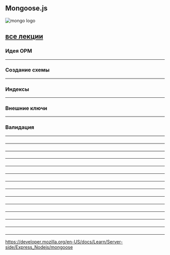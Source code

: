 
## Mongoose.js

![mongo logo](assets/mongoose/mongoose.png)

[все лекции](https://github.com/dmitryweiner/web-lectures/blob/main/README.md)
---

### Идея ОРМ

---

### Создание схемы

---

### Индексы

---

### Внешние ключи

---

### Валидация

---

###

---

###

---

###

---

###

---

###

---

###

---

###

---

###

---

###

---

###

---

###

---

###

---

###

---
https://developer.mozilla.org/en-US/docs/Learn/Server-side/Express_Nodejs/mongoose
